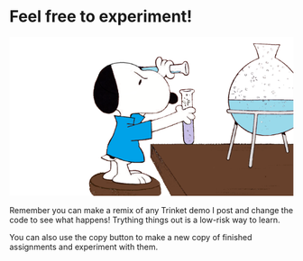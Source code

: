 # Feel free to experiment! 

![Alt text](image.png)

Remember you can make a remix of any Trinket demo I post and change the code to see what happens! Trything things out is a low-risk way to learn.

You can also use the copy button to make a new copy of finished assignments and experiment with them. 
